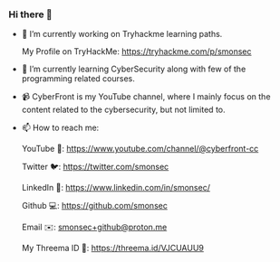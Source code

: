 ### Hi there 👋


- 🔭 I’m currently working on Tryhackme learning paths.
    
    My Profile on TryHackMe:
    https://tryhackme.com/p/smonsec
    
- 🌱 I’m currently learning CyberSecurity along with few of the programming related courses.

- 📹 CyberFront is my YouTube channel, where I mainly focus on the content related to the cybersecurity, but not limited to.

<!--
- 👯 I’m looking to collaborate on ...
- 🤔 I’m looking for help with ...
- 💬 Ask me about ...
- 😄 Pronouns: ...
- ⚡ Fun fact: ...
-->
- 📫 How to reach me: 

    YouTube 🎥: https://www.youtube.com/channel/@cyberfront-cc
    
    Twitter 🐦: https://twitter.com/smonsec
    
    LinkedIn 💼: https://www.linkedin.com/in/smonsec/
    
    Github 💻: https://github.com/smonsec
    
    Email ✉️: smonsec+github@proton.me
    
    My Threema ID 🪪: https://threema.id/VJCUAUU9
